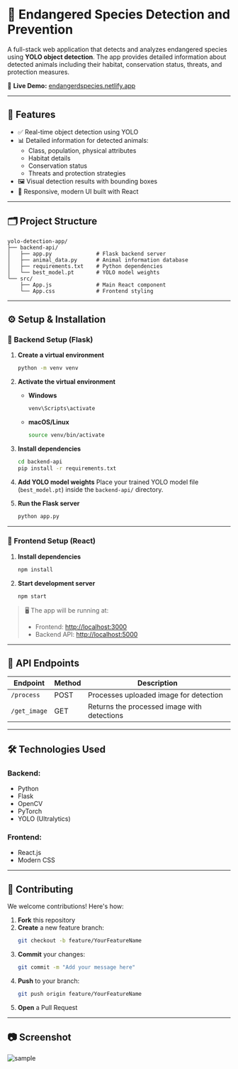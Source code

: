 # 🐾 Endangered Species Detection and Prevention

A full-stack web application that detects and analyzes endangered species using **YOLO object detection**. The app provides detailed information about detected animals including their habitat, conservation status, threats, and protection measures.

🚀 **Live Demo:** [endangerdspecies.netlify.app](https://endangerdspecies.netlify.app/)

---

## 🌟 Features

- ✅ Real-time object detection using YOLO
- 📊 Detailed information for detected animals:
  - Class, population, physical attributes
  - Habitat details
  - Conservation status
  - Threats and protection strategies
- 🖼️ Visual detection results with bounding boxes
- 📱 Responsive, modern UI built with React

---

## 🗂️ Project Structure

```
yolo-detection-app/
├── backend-api/
│   ├── app.py              # Flask backend server
│   ├── animal_data.py      # Animal information database
│   ├── requirements.txt    # Python dependencies
│   └── best_model.pt       # YOLO model weights
└── src/
    ├── App.js              # Main React component
    └── App.css             # Frontend styling
```

---

## ⚙️ Setup & Installation

### 🔧 Backend Setup (Flask)

1. **Create a virtual environment**
   ```bash
   python -m venv venv
   ```

2. **Activate the virtual environment**
   - **Windows**
     ```bash
     venv\Scripts\activate
     ```
   - **macOS/Linux**
     ```bash
     source venv/bin/activate
     ```

3. **Install dependencies**
   ```bash
   cd backend-api
   pip install -r requirements.txt
   ```

4. **Add YOLO model weights**
   Place your trained YOLO model file (`best_model.pt`) inside the `backend-api/` directory.

5. **Run the Flask server**
   ```bash
   python app.py
   ```

---

### 🎨 Frontend Setup (React)

1. **Install dependencies**
   ```bash
   npm install
   ```

2. **Start development server**
   ```bash
   npm start
   ```

> 🖥️ The app will be running at:
> - Frontend: [http://localhost:3000](http://localhost:3000)
> - Backend API: [http://localhost:5000](http://localhost:5000)

---

## 📡 API Endpoints

| Endpoint         | Method | Description                           |
|------------------|--------|---------------------------------------|
| `/process`       | POST   | Processes uploaded image for detection |
| `/get_image`     | GET    | Returns the processed image with detections |

---

## 🛠️ Technologies Used

### Backend:
- Python
- Flask
- OpenCV
- PyTorch
- YOLO (Ultralytics)

### Frontend:
- React.js
- Modern CSS

---

## 🤝 Contributing

We welcome contributions! Here's how:

1. **Fork** this repository
2. **Create** a new feature branch:
   ```bash
   git checkout -b feature/YourFeatureName
   ```
3. **Commit** your changes:
   ```bash
   git commit -m "Add your message here"
   ```
4. **Push** to your branch:
   ```bash
   git push origin feature/YourFeatureName
   ```
5. **Open** a Pull Request

---

## 📷 Screenshot

![sample](https://github.com/user-attachments/assets/a8b52a23-2b94-44ea-b5fc-ec36bd69c260)

